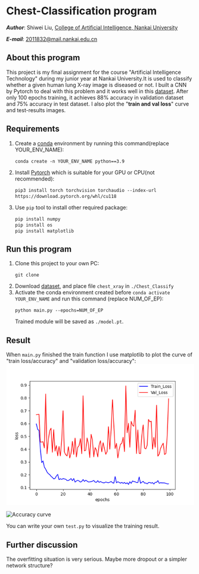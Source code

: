 # Chest-Classification program
***Author***: Shiwei Liu, [College of Artificial Intelligence, Nankai University](https://aien.nankai.edu.cn/)

***E-mail***: 2011832@mail.nankai.edu.cn

## About this program
This project is my final assignment for the course "Artificial Intelligence Technology" during my junior year at Nankai University.It is used to classify whether a given human lung X-ray image is diseased or not. I built a CNN by Pytorch to deal with this problem and it works well in this [dataset](https://drive.google.com/file/d/15DMIblTJiV5QB8pdA7L0bccnXL7gBAg7/view?usp=sharing). After only 100 epochs training, it achieves 88% accuracy in validation dataset and 75% accuracy in test dataset. I also plot the "**train and val loss**" curve and test-results images.

## Requirements
1. Create a [conda](https://www.anaconda.com) environment by running this command(replace YOUR_ENV_NAME):
    ```
    conda create -n YOUR_ENV_NAME python==3.9 
    ```
2. Install [Pytorch](https://pytorch.org/) which is suitable for your GPU or CPU(not recommended):
    ```
    pip3 install torch torchvision torchaudio --index-url https://download.pytorch.org/whl/cu118
    ```
3. Use ```pip``` tool to install other required package:
    ```
    pip install numpy
    pip install os
    pip install matplotlib
    ```

## Run this program
1. Clone this project to your own PC:
    ```
    git clone 
    ```
2. Download [dataset](https://drive.google.com/file/d/15DMIblTJiV5QB8pdA7L0bccnXL7gBAg7/view?usp=sharing), and place file ```chest_xray``` in ```./Chest_Classify```
3. Activate the conda environment created before ```conda activate YOUR_ENV_NAME``` and run this command (replace NUM_OF_EP):
    ```
    python main.py --epochs=NUM_OF_EP
    ```
    Trained module will be saved as ```./model.pt```.
## Result
When ```main.py``` finished the train function I use matplotlib to plot the curve of "train loss/accuracy" and "validation loss/accuracy":
![Loss curve](./loss.png)

![Accuracy curve](./accuracy.png)

You can write your own ```test.py``` to visualize the training result.

## Further discussion
The overfitting situation is very serious. Maybe more dropout or a simpler network structure?